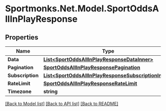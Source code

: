 # Sportmonks.Net.Model.SportOddsAllInPlayResponse

## Properties

Name | Type | Description | Notes
------------ | ------------- | ------------- | -------------
**Data** | [**List&lt;SportOddsAllInPlayResponseDataInner&gt;**](SportOddsAllInPlayResponseDataInner.md) |  | [optional] 
**Pagination** | [**SportOddsAllInPlayResponsePagination**](SportOddsAllInPlayResponsePagination.md) |  | [optional] 
**Subscription** | [**List&lt;SportOddsAllInPlayResponseSubscriptionInner&gt;**](SportOddsAllInPlayResponseSubscriptionInner.md) |  | [optional] 
**RateLimit** | [**SportOddsAllInPlayResponseRateLimit**](SportOddsAllInPlayResponseRateLimit.md) |  | [optional] 
**Timezone** | **string** |  | [optional] 

[[Back to Model list]](../README.md#documentation-for-models) [[Back to API list]](../README.md#documentation-for-api-endpoints) [[Back to README]](../README.md)

